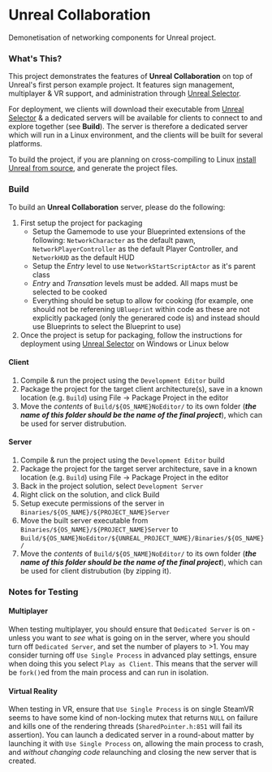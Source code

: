 # Unreal Collaboration
Demonetisation of networking components for Unreal project.

### What's This?
This project demonstrates the features of **Unreal Collaboration** on top of Unreal's first person example project. It features sign management, multiplayer & VR support, and administration through [Unreal Selector](https://gitlab.donald108.com/university/unreal-selector).

For deployment, we clients will download their executable from [Unreal Selector](https://gitlab.donald108.com/university/unreal-selector) & a dedicated servers will be available for clients to connect to and explore together (see **Build**).
The server is therefore a dedicated server which will run in a Linux environment, and the clients will be built for several platforms. 

To build the project, if you are planning on cross-compiling to Linux [install Unreal from source](https://docs.unrealengine.com/en-US/GettingStarted/DownloadingUnrealEngine/index.html), and generate the project files.

### Build
To build an **Unreal Collaboration** server, please do the following:
1. First setup the project for packaging
    * Setup the Gamemode to use your Blueprinted extensions of the following: `NetworkCharacter` as the default pawn, `NetworkPlayerController` as the default Player Controller, and `NetworkHUD` as the default HUD
    * Setup the *Entry* level to use `NetworkStartScriptActor` as it's parent class
    * *Entry* and *Transation* levels must be added. All maps must be selected to be cooked
    * Everything should be setup to allow for cooking (for example, one should not be referening `UBlueprint` within code as these are not explicitly packaged (only the generared code is) and instead should use Blueprints to select the Blueprint to use)
2. Once the project is setup for packaging, follow the instructions for deployment using [Unreal Selector](https://gitlab.donald108.com/university/unreal-selector) on Windows or Linux below

#### Client
1. Compile & run the project using the `Development Editor` build
2. Package the project for the target client architecture(s), save in a known location (e.g. `Build`) using File -> Package Project in the editor
3. Move the *contents* of `Build/${OS_NAME}NoEditor/` to its own folder (***the name of this folder should be the name of the final project***), which can be used for server distrubution.

#### Server
1. Compile & run the project using the `Development Editor` build
2. Package the project for the target server architecture, save in a known location (e.g. `Build`) using File -> Package Project in the editor
3. Back in the project solution, select `Development Server`
4. Right click on the solution, and click Build
5. Setup execute permissions of the server in `Binaries/${OS_NAME}/${PROJECT_NAME}Server`
6. Move the built server executable from `Binaries/${OS_NAME}/${PROJECT_NAME}Server` to `Build/${OS_NAME}NoEditor/${UNREAL_PROJECT_NAME}/Binaries/${OS_NAME}/`
7. Move the *contents* of `Build/${OS_NAME}NoEditor/` to its own folder (***the name of this folder should be the name of the final project***), which can be used for client distrubution (by zipping it).

### Notes for Testing
#### Multiplayer
When testing multiplayer, you should ensure that `Dedicated Server` is on - unless you want to *see* what is going on in the server, where you should turn off `Dedicated Server`, and set the number of players to >1.
You may consider turning off `Use Single Process` in advanced play settings, ensure when doing this you select `Play as Client`. This means that the server will be `fork()`ed from the main process and can run in isolation.

#### Virtual Reality
When testing in VR, ensure that `Use Single Process` is on single SteamVR seems to have some kind of non-locking mutex that returns `NULL` on failure and kills one of the rendering threads (`SharedPointer.h:851` will fail its assertion).
You can launch a dedicated server in a round-about matter by launching it with `Use Single Process` on, allowing the main process to crash, and *without changing code* relaunching and closing the new server that is created.